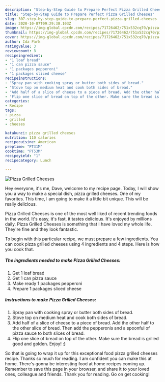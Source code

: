 ```yaml
---
description: "Step-by-Step Guide to Prepare Perfect Pizza Grilled Cheeses"
title: "Step-by-Step Guide to Prepare Perfect Pizza Grilled Cheeses"
slug: 307-step-by-step-guide-to-prepare-perfect-pizza-grilled-cheeses
date: 2020-10-07T09:29:30.103Z
image: https://img-global.cpcdn.com/recipes/71726462/751x532cq70/pizza-grilled-cheeses-recipe-main-photo.jpg
thumbnail: https://img-global.cpcdn.com/recipes/71726462/751x532cq70/pizza-grilled-cheeses-recipe-main-photo.jpg
cover: https://img-global.cpcdn.com/recipes/71726462/751x532cq70/pizza-grilled-cheeses-recipe-main-photo.jpg
author: Ida Park
ratingvalue: 3
reviewcount: 8
recipeingredient:
- "1 loaf bread"
- "1 can pizza sauce"
- "1 packages pepperoni"
- "1 packages sliced cheese"
recipeinstructions:
- "Spray pan with cooking spray or butter both sides of bread."
- "Stove top on medium heat and cook both sides of bread."
- "Add half of a slice of cheese to a piece of bread. Add the other half to the other slice of bread. Then add the pepperonis and a spoonful of pizza sauce to both slices of bread."
- "Flip one slice of bread on top of the other. Make sure the bread is grilled good and golden. Enjoy! :)"
categories:
- Recipe
tags:
- pizza
- grilled
- cheeses

katakunci: pizza grilled cheeses 
nutrition: 110 calories
recipecuisine: American
preptime: "PT31M"
cooktime: "PT53M"
recipeyield: "1"
recipecategory: Lunch

---
```



![Pizza Grilled Cheeses](https://img-global.cpcdn.com/recipes/71726462/751x532cq70/pizza-grilled-cheeses-recipe-main-photo.jpg)

Hey everyone, it's me, Dave, welcome to my recipe page. Today, I will show you a way to make a special dish, pizza grilled cheeses. One of my favorites. This time, I am going to make it a little bit unique. This will be really delicious.



Pizza Grilled Cheeses is one of the most well liked of recent trending foods in the world. It's easy, it's fast, it tastes delicious. It's enjoyed by millions daily. Pizza Grilled Cheeses is something that I have loved my whole life. They're fine and they look fantastic.


To begin with this particular recipe, we must prepare a few ingredients. You can cook pizza grilled cheeses using 4 ingredients and 4 steps. Here is how you cook that.

<!--inarticleads1-->

##### The ingredients needed to make Pizza Grilled Cheeses:

1. Get 1 loaf bread
1. Get 1 can pizza sauce
1. Make ready 1 packages pepperoni
1. Prepare 1 packages sliced cheese




<!--inarticleads2-->

##### Instructions to make Pizza Grilled Cheeses:

1. Spray pan with cooking spray or butter both sides of bread.
1. Stove top on medium heat and cook both sides of bread.
1. Add half of a slice of cheese to a piece of bread. Add the other half to the other slice of bread. Then add the pepperonis and a spoonful of pizza sauce to both slices of bread.
1. Flip one slice of bread on top of the other. Make sure the bread is grilled good and golden. Enjoy! :)




So that is going to wrap it up for this exceptional food pizza grilled cheeses recipe. Thanks so much for reading. I am confident you can make this at home. There's gonna be interesting food at home recipes coming up. Remember to save this page in your browser, and share it to your loved ones, colleague and friends. Thank you for reading. Go on get cooking!
